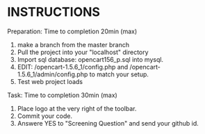 INSTRUCTIONS
============

Preparation: Time to completion 20min (max)
1) make a branch from the master branch
2) Pull the project into your "localhost" directory
3) Import sql database: opencart156_p.sql into mysql.
4) EDIT: /opencart-1.5.6_1/config.php and /opencart-1.5.6_1/admin/config.php to match your setup.
5) Test web project loads

Task: Time to completion 30min (max)
1) Place logo at the very right of the toolbar. 
2) Commit your code.
3) Answere YES to "Screening Question" and send your github id.
